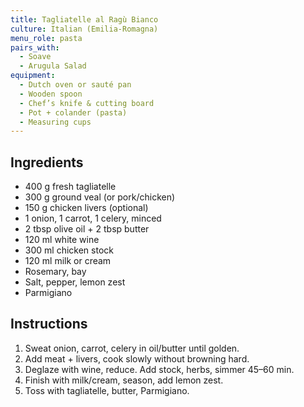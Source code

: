 ```yaml
---
title: Tagliatelle al Ragù Bianco
culture: Italian (Emilia-Romagna)
menu_role: pasta
pairs_with:
  - Soave
  - Arugula Salad
equipment:
  - Dutch oven or sauté pan
  - Wooden spoon
  - Chef’s knife & cutting board
  - Pot + colander (pasta)
  - Measuring cups
---
```


## Ingredients
- 400 g fresh tagliatelle
- 300 g ground veal (or pork/chicken)
- 150 g chicken livers (optional)
- 1 onion, 1 carrot, 1 celery, minced
- 2 tbsp olive oil + 2 tbsp butter
- 120 ml white wine
- 300 ml chicken stock
- 120 ml milk or cream
- Rosemary, bay
- Salt, pepper, lemon zest
- Parmigiano

## Instructions
1. Sweat onion, carrot, celery in oil/butter until golden.
2. Add meat + livers, cook slowly without browning hard.
3. Deglaze with wine, reduce. Add stock, herbs, simmer 45–60 min.
4. Finish with milk/cream, season, add lemon zest.
5. Toss with tagliatelle, butter, Parmigiano.
